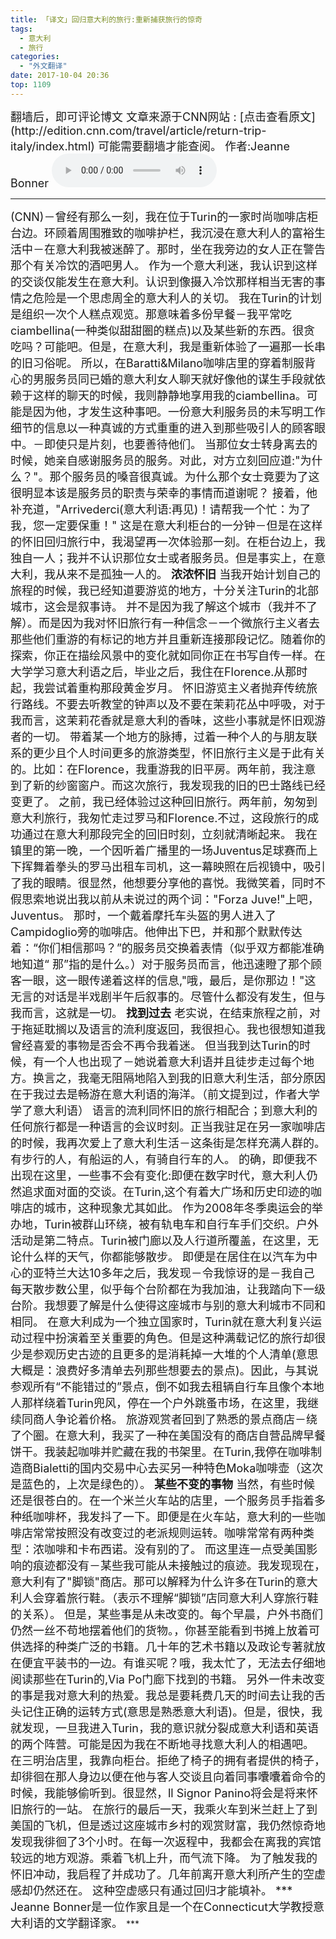 ```yaml
---
title: 「译文」回归意大利的旅行:重新捕获旅行的惊奇
tags:
  - 意大利 
  - 旅行 
categories:
  - "外文翻译"
date: 2017-10-04 20:36
top: 1109
---
```

<font size=4>
翻墙后，即可评论博文
文章来源于CNN网站 : 
[点击查看原文](http://edition.cnn.com/travel/article/return-trip-italy/index.html)
可能需要翻墙才能查阅。
作者:Jeanne Bonner

</font>
<!--more-->
<audio controls="controls" name="media" style="width:264px"  autoplay loop=true> <source src="/musics/wish.mp3"></audio>

***
<font size=4>
(CNN)－曾经有那么一刻，我在位于Turin的一家时尚咖啡店柜台边。环顾着周围雅致的咖啡护栏，我沉浸在意大利人的富裕生活中－在意大利我被迷醉了。那时，坐在我旁边的女人正在警告那个有关冷饮的酒吧男人。
作为一个意大利迷，我认识到这样的交谈仅能发生在意大利。认识到像摄入冷饮那样相当无害的事情之危险是一个思虑周全的意大利人的关切。
我在Turin的计划是组织一次个人糕点观览。那意味着多份早餐－我平常吃ciambellina(一种类似甜甜圈的糕点)以及某些新的东西。很贪吃吗？可能吧。但是，在意大利，我是重新体验了一遍那一长串的旧习俗呢。
所以，在Baratti&Milano咖啡店里的穿着制服背心的男服务员同已婚的意大利女人聊天就好像他的谋生手段就依赖于这样的聊天的时候，我则静静地享用我的ciambellina。可能是因为他，才发生这种事吧。一份意大利服务员的未写明工作细节的信息以一种真诚的方式重重的进入到那些吸引人的顾客眼中。－即使只是片刻，也要善待他们。
当那位女士转身离去的时候，她亲自感谢服务员的服务。对此，对方立刻回应道:"为什么？"。那个服务员的嗓音很真诚。为什么那个女士竟要为了这很明显本该是服务员的职责与荣幸的事情而道谢呢？
接着，他补充道，"Arrivederci(意大利语:再见)！请帮我一个忙：为了我，您一定要保重！"
这是在意大利柜台的一分钟－但是在这样的怀旧回归旅行中，我渴望再一次体验那一刻。在柜台边上，我独自一人；我并不认识那位女士或者服务员。但是事实上，在意大利，我从来不是孤独一人的。
<b>浓浓怀旧</b>
当我开始计划自己的旅程的时候，我已经知道要游览的地方，十分关注Turin的北部城市，这会是叙事诗。
并不是因为我了解这个城市（我并不了解）。而是因为我对怀旧旅行有一种信念－一个微旅行主义者去那些他们重游的有标记的地方并且重新连接那段记忆。随着你的探索，你正在描绘风景中的变化就如同你正在书写自传一样。在大学学习意大利语之后，毕业之后，我住在Florence.从那时起，我尝试着重构那段黄金岁月。
怀旧游览主义者抛弃传统旅行路线。不要去听教堂的钟声以及不要在茉莉花丛中呼吸，对于我而言，这茉莉花香就是意大利的香味，这些小事就是怀旧观游者的一切。
带着某一个地方的脉搏，过着一种个人的与朋友联系的更少且个人时间更多的旅游类型，怀旧旅行主义是于此有关的。比如：在Florence，我重游我的旧平房。两年前，我注意到了新的纱窗窗户。而这次旅行，我发现我的旧的巴士路线已经变更了。
之前，我已经体验过这种回旧旅行。两年前，匆匆到意大利旅行，我匆忙走过罗马和Florence.不过，这段旅行的成功通过在意大利那段完全的回旧时刻，立刻就清晰起来。
我在镇里的第一晚，一个因听着广播里的一场Juventus足球赛而上下挥舞着拳头的罗马出租车司机，这一幕映照在后视镜中，吸引了我的眼睛。很显然，他想要分享他的喜悦。我微笑着，同时不假思索地说出我以前从未说过的两个词："Forza Juve!"上吧，Juventus。
那时，一个戴着摩托车头盔的男人进入了Campidoglio旁的咖啡店。他伸出下巴，并和那个默默传达着：“你们相信那吗？”的服务员交换着表情（似乎双方都能准确地知道“ 那”指的是什么。）对于服务员而言，他迅速瞪了那个顾客一眼，这一眼传递着这样的信息,"哦，最后，是你那边！"这无言的对话是半戏剧半午后叙事的。尽管什么都没有发生，但与我而言，这就是一切。
<b>找到过去</b>
老实说，在结束旅程之前，对于拖延耽搁以及语言的流利度返回，我很担心。我也很想知道我曾经喜爱的事物是否会不再令我着迷。
但当我到达Turin的时候，有一个人也出现了－她说着意大利语并且徒步走过每个地方。换言之，我毫无阻隔地陷入到我的旧意大利生活，部分原因在于我过去是畅游在意大利语的海洋。（前文提到过，作者大学学了意大利语）
语言的流利同怀旧的旅行相配合；到意大利的任何旅行都是一种语言的会议时刻。正当我驻足在另一家咖啡店的时候，我再次爱上了意大利生活－这条街是怎样充满人群的。有步行的人，有船运的人，有骑自行车的人。
的确，即便我不出现在这里，一些事不会有变化:即便在数字时代，意大利人仍然追求面对面的交谈。在Turin,这个有着大广场和历史印迹的咖啡店的城市，这种现象尤其如此。
作为2008年冬季奥运会的举办地，Turin被群山环绕，被有轨电车和自行车手们交织。户外活动是第二特点。Turin被门廊以及人行道所覆盖，在这里，无论什么样的天气，你都能够散步。
即便是在居住在以汽车为中心的亚特兰大达10多年之后，我发现－令我惊讶的是－我自己每天散步数公里，似乎每个台阶都在为我加油，让我踏向下一级台阶。我想要了解是什么使得这座城市与别的意大利城市不同和相同。
在意大利成为一个独立国家时，Turin就在意大利复兴运动过程中扮演着至关重要的角色。但是这种满载记忆的旅行却很少是参观历史古迹的且更多的是消耗掉一大堆的个人清单(意思大概是：浪费好多清单去列那些想要去的景点)。因此，与其说参观所有“不能错过的”景点，倒不如我去租辆自行车且像个本地人那样绕着Turin兜风，停在一个户外跳蚤市场，在这里，我继续同商人争论着价格。
旅游观赏者回到了熟悉的景点商店－绕了个圈。在意大利，我买了一种在美国没有的商店自营品牌早餐饼干。我装起咖啡并贮藏在我的书架里。在Turin,我停在咖啡制造商Bialetti的国内交易中心去买另一种特色Moka咖啡壶（这次是蓝色的，上次是绿色的）。
<b>某些不变的事物</b>
当然，有些时候还是很苍白的。在一个米兰火车站的店里，一个服务员手指着多种纸咖啡杯，我发抖了一下。即便是在火车站，意大利的一些咖啡店常常按照没有改变过的老派规则运转。咖啡常常有两种类型：浓咖啡和卡布西诺。没有别的了。
而这里连一点受美国影响的痕迹都没有－某些我可能从未接触过的痕迹。我发现现在，意大利有了"脚锁"商店。那可以解释为什么许多在Turin的意大利人会穿着旅行鞋。（表示不理解“脚锁”店同意大利人穿旅行鞋的关系）。
但是，某些事是从未改变的。每个早晨，户外书商们仍然一丝不苟地摆着他们的货物。，你甚至能看到书摊上放着可供选择的种类广泛的书籍。几十年的艺术书籍以及政论专著就放在便宜平装书的一边。有谁买呢？哦，我太忙了，无法去仔细地阅读那些在Turin的,Via Po门廊下找到的书籍。
另外一件未改变的事是我对意大利的热爱。我总是要耗费几天的时间去让我的舌头记住正确的运转方式(意思是熟悉意大利语)。但是，很快，我就发现，一旦我进入Turin，我的意识就分裂成意大利语和英语的两个阵营。可能是因为我在不断地寻找意大利人的相遇吧。
在三明治店里，我靠向柜台。拒绝了椅子的拥有者提供的椅子，却徘徊在那人身边以便在他与客人交谈且向着同事囔囔着命令的时候，我能够偷听到。很显然，ll Signor Panino将会是将来怀旧旅行的一站。
在旅行的最后一天，我乘火车到米兰赶上了到美国的飞机，但是透过这座城市乡村的观赏财富，我仍然惊奇地发现我徘徊了3个小时。在每一次返程中，我都会在离我的宾馆较远的地方观游。乘着飞机上升，而气流下降。
为了触发我的怀旧冲动，我启程了并成功了。几年前离开意大利所产生的空虚感却仍然还在。
这种空虚感只有通过回归才能填补。
***
Jeanne Bonner是一位作家且是一个在Connecticut大学教授意大利语的文学翻译家。
</font>
***

